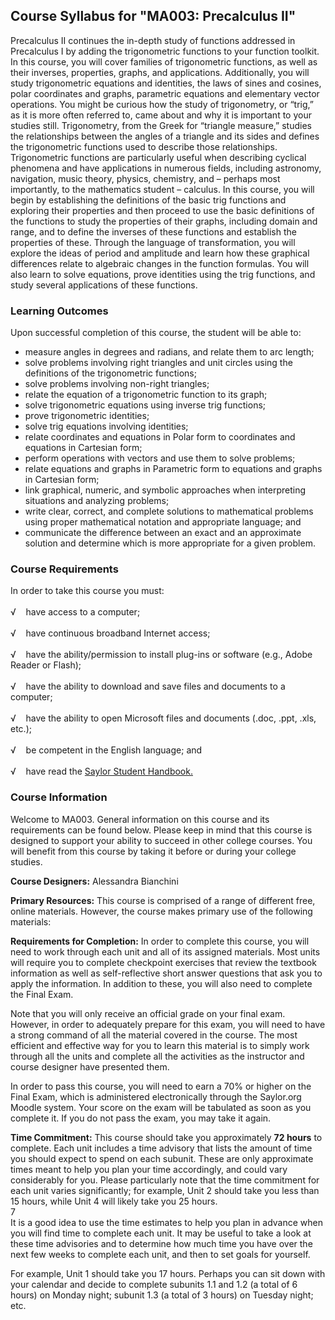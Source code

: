 Course Syllabus for "MA003: Precalculus II"
-------------------------------------------

Precalculus II continues the in-depth study of functions addressed in
Precalculus I by adding the trigonometric functions to your function
toolkit. In this course, you will cover families of trigonometric
functions, as well as their inverses, properties, graphs, and
applications. Additionally, you will study trigonometric equations and
identities, the laws of sines and cosines, polar coordinates and graphs,
parametric equations and elementary vector operations. You might be
curious how the study of trigonometry, or “trig,” as it is more often
referred to, came about and why it is important to your studies still.
Trigonometry, from the Greek for “triangle measure,” studies the
relationships between the angles of a triangle and its sides and defines
the trigonometric functions used to describe those relationships.
Trigonometric functions are particularly useful when describing cyclical
phenomena and have applications in numerous fields, including astronomy,
navigation, music theory, physics, chemistry, and – perhaps most
importantly, to the mathematics student – calculus. In this course, you
will begin by establishing the definitions of the basic trig functions
and exploring their properties and then proceed to use the basic
definitions of the functions to study the properties of their graphs,
including domain and range, and to define the inverses of these
functions and establish the properties of these. Through the language of
transformation, you will explore the ideas of period and amplitude and
learn how these graphical differences relate to algebraic changes in the
function formulas. You will also learn to solve equations, prove
identities using the trig functions, and study several applications of
these functions.

### Learning Outcomes

Upon successful completion of this course, the student will be able
to:  
  

-   measure angles in degrees and radians, and relate them to arc
    length;
-   solve problems involving right triangles and unit circles using the
    definitions of the trigonometric functions;
-   solve problems involving non-right triangles;
-   relate the equation of a trigonometric function to its graph;
-   solve trigonometric equations using inverse trig functions;
-   prove trigonometric identities;
-   solve trig equations involving identities;
-   relate coordinates and equations in Polar form to coordinates and
    equations in Cartesian form;
-   perform operations with vectors and use them to solve problems;
-   relate equations and graphs in Parametric form to equations and
    graphs in Cartesian form;
-   link graphical, numeric, and symbolic approaches when interpreting
    situations and analyzing problems;
-   write clear, correct, and complete solutions to mathematical
    problems using proper mathematical notation and appropriate
    language; and
-   communicate the difference between an exact and an approximate
    solution and determine which is more appropriate for a given
    problem.

### Course Requirements

In order to take this course you must:  
    
 √    have access to a computer;  
    
 √    have continuous broadband Internet access;  
    
 √    have the ability/permission to install plug-ins or software (e.g.,
Adobe Reader or Flash);  
    
 √    have the ability to download and save files and documents to a
computer;  
    
 √    have the ability to open Microsoft files and documents (.doc,
.ppt, .xls, etc.);  
    
 √    be competent in the English language; and  
        
 √    have read the [Saylor Student
Handbook.](http://www.saylor.org/site/wp-content/uploads/2012/05/Saylor-StudentHandbook.pdf)

### Course Information

Welcome to MA003. General information on this course and its
requirements can be found below. Please keep in mind that this course is
designed to support your ability to succeed in other college courses.
You will benefit from this course by taking it before or during your
college studies.  
  
 **Course Designers:** Alessandra Bianchini  
  
 **Primary Resources:** This course is comprised of a range of different
free, online materials. However, the course makes primary use of the
following materials:  
  
 **Requirements for Completion:** In order to complete this course, you
will need to work through each unit and all of its assigned materials.
Most units will require you to complete checkpoint exercises that review
the textbook information as well as self-reflective short answer
questions that ask you to apply the information. In addition to these,
you will also need to complete the Final Exam.  
  
 Note that you will only receive an official grade on your final exam.
However, in order to adequately prepare for this exam, you will need to
have a strong command of all the material covered in the course. The
most efficient and effective way for you to learn this material is to
simply work through all the units and complete all the activities as the
instructor and course designer have presented them.  
  
 In order to pass this course, you will need to earn a 70% or higher on
the Final Exam, which is administered electronically through the
Saylor.org Moodle system. Your score on the exam will be tabulated as
soon as you complete it. If you do not pass the exam, you may take it
again.  
  
 **Time Commitment:** This course should take you approximately **72
hours** to complete. Each unit includes a time advisory that lists the
amount of time you should expect to spend on each subunit. These are
only approximate times meant to help you plan your time accordingly, and
could vary considerably for you. Please particularly note that the time
commitment for each unit varies significantly; for example, Unit 2
should take you less than 15 hours, while Unit 4 will likely take you 25
hours.  
 7  
 It is a good idea to use the time estimates to help you plan in advance
when you will find time to complete each unit. It may be useful to take
a look at these time advisories and to determine how much time you have
over the next few weeks to complete each unit, and then to set goals for
yourself.  
  
 For example, Unit 1 should take you 17 hours. Perhaps you can sit down
with your calendar and decide to complete subunits 1.1 and 1.2 (a total
of 6 hours) on Monday night; subunit 1.3 (a total of 3 hours) on Tuesday
night; etc.  
  

